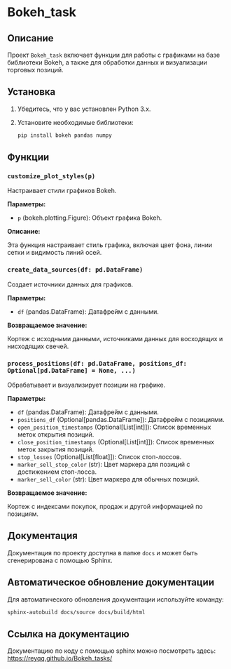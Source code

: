 # Bokeh_task

## Описание

Проект `Bokeh_task` включает функции для работы с графиками на базе библиотеки Bokeh, а также для обработки данных и визуализации торговых позиций.

## Установка

1. Убедитесь, что у вас установлен Python 3.x.
2. Установите необходимые библиотеки:

    ```bash
    pip install bokeh pandas numpy
    ```

## Функции

### `customize_plot_styles(p)`

Настраивает стили графиков Bokeh.

**Параметры:**

- `p` (bokeh.plotting.Figure): Объект графика Bokeh.

**Описание:**

Эта функция настраивает стиль графика, включая цвет фона, линии сетки и видимость линий осей.

### `create_data_sources(df: pd.DataFrame)`

Создает источники данных для графиков.

**Параметры:**

- `df` (pandas.DataFrame): Датафрейм с данными.

**Возвращаемое значение:**

Кортеж с исходными данными, источниками данных для восходящих и нисходящих свечей.

### `process_positions(df: pd.DataFrame, positions_df: Optional[pd.DataFrame] = None, ...)`

Обрабатывает и визуализирует позиции на графике.

**Параметры:**

- `df` (pandas.DataFrame): Датафрейм с данными.
- `positions_df` (Optional[pandas.DataFrame]): Датафрейм с позициями.
- `open_position_timestamps` (Optional[List[int]]): Список временных меток открытия позиций.
- `close_position_timestamps` (Optional[List[int]]): Список временных меток закрытия позиций.
- `stop_losses` (Optional[List[float]]): Список стоп-лоссов.
- `marker_sell_stop_color` (str): Цвет маркера для позиций с достижением стоп-лосса.
- `marker_sell_color` (str): Цвет маркера для обычных позиций.

**Возвращаемое значение:**

Кортеж с индексами покупок, продаж и другой информацией по позициям.

## Документация

Документация по проекту доступна в папке `docs` и может быть сгенерирована с помощью Sphinx.

## Автоматическое обновление документации

 Для автоматического обновления документации используйте команду:

```bash
sphinx-autobuild docs/source docs/build/html
```

## Ссылка на документацию

Документацию по коду с помощью sphinx можно посмотреть здесь: https://reyqq.github.io/Bokeh_tasks/



